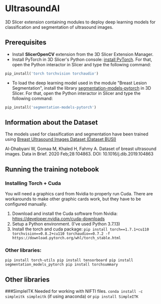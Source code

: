 # UltrasoundAI
3D Slicer extension containing modules to deploy deep learning models for classification and segmentation of ultrasound images.

## Prerequisites
* Install **SlicerOpenCV** extension from the 3D Slicer Extension Manager.
* Install PyTorch in 3D Slicer's Python console: [install PyTorch](https://pytorch.org/). 
For that, open the Python interactor in Slicer and type the following command:</br>
```python
pip_install('torch torchvision torchaudio')
```
* To load the deep learning model used in the module "Breast Lesion Segmentation", install the library [segmentation-models-pytorch](https://github.com/qubvel/segmentation_models.pytorch) in 3D Slicer.
For that, open the Python interactor in Slicer and type the following command:</br>

```python
pip_install('segmentation-models-pytorch')
```

## Information about the Dataset
The models used for classification and segmentation have been trained using [Breast Ultrasound Images Dataset (Dataset BUSI)](https://www.sciencedirect.com/science/article/pii/S2352340919312181)</br>

Al-Dhabyani W, Gomaa M, Khaled H, Fahmy A. Dataset of breast ultrasound images. Data in Brief. 2020 Feb;28:104863. DOI: 10.1016/j.dib.2019.104863

## Running the training notebook
### Installing Torch + Cuda
You will need a graphics card from Nvidia to properly run Cuda. There are workarounds to make other graphic cards work, but they have to be configured manually.
1. Download and install the Cuda software from Nvidia: https://developer.nvidia.com/cuda-downloads
2. Setup a Python environment. (I've used Python 3.7.13)
3. Install the torch and cuda package: `pip install torch==1.7.1+cu110 torchvision==0.8.2+cu110 torchaudio==0.7.2 -f https://download.pytorch.org/whl/torch_stable.html` 

### Other libraries:
`pip install torch-utils
pip install tensorboard
pip install segmentation_models_pytorch
pip install torchsummary`

## Other libraries
###SimpleITK
Needed for working with NIFTI files.
`conda install -c simpleitk simpleitk` (if using anaconda)
or 
`pip install SimpleITK`
